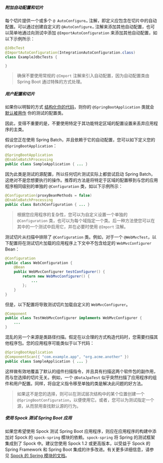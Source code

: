 ##### 附加自动配置和切片

每个切片提供一个或多个 `@ AutoConfigure…` 注解，即定义应包含在切片中的自动配置。可以通过创建自定义的 `@AutoConfigure…` 注解来添加其他自动配置，也可以简单地通过向测试中添加 `@ImportAutoConfiguration` 来添加其他自动配置，如以下示例所示：

```java
@JdbcTest
@ImportAutoConfiguration(IntegrationAutoConfiguration.class)
class ExampleJdbcTests {

}
```

> 确保不要使用常规的 `@Import` 注解来引入自动配置，因为自动配置类由 Spring Boot 通过特殊的方式处理。

##### 用户配置和切片

如果你以明智的方式 [结构化你的代码](https://docs.spring.io/spring-boot/docs/2.2.4.RELEASE/reference/htmlsingle/#using-boot-structuring-your-code)，则你的 `@SpringBootApplication` 类就会 [默认被用作](https://docs.spring.io/spring-boot/docs/2.2.4.RELEASE/reference/htmlsingle/#boot-features-testing-spring-boot-applications-detecting-config) 你的测试的配置类。

因此，变得不重要的是，不要使用特定于其功能特定区域的配置设置来丢弃应用程序的主类。

假设您正在使用 Spring Batch，并且依赖于它的自动配置，您可以如下定义您的 `@SpringBootApplication`：

```java
@SpringBootApplication
@EnableBatchProcessing
public class SampleApplication { ... }
```

因为此类是测试的源配置，所以任何切片测试实际上都尝试启动 Spring Batch，这绝对不是您想要执行的操作。推荐的方法是将特定于区域的配置移到与您的应用程序相同级别的单独的 `@Configuration` 类，如以下示例所示：

```java
@Configuration(proxyBeanMethods = false)
@EnableBatchProcessing
public class BatchConfiguration { ... }
```

> 根据您应用程序的复杂性，您可以为自定义设置一个单独的 `@Configuration` 类，也可以为每个域指定一个类。后一种方法使您可以在其中的一个测试中启用它，并在必要时使用 `@Import` 注解。

测试切片从扫描中排除了 `@Configuration` 类。例如，对于一个 `@WebMvcTest`，以下配置将在测试切片加载的应用程序上下文中不包含给定的 `WebMvcConfigurer` Bean：

```java
@Configuration
public class WebConfiguration {
    @Bean
    public WebMvcConfigurer testConfigurer() {
        return new WebMvcConfigurer() {
            ...
        };
    }
}
```

但是，以下配置将导致测试切片加载自定义的 `WebMvcConfigurer`。

```java
@Component
public class TestWebMvcConfigurer implements WebMvcConfigurer {
    ...
}
```

混乱的另一个来源是类路径扫描。假定在以合理的方式构造代码时，您需要扫描其他程序包。您的应用程序可能类似于以下代码：

```java
@SpringBootApplication
@ComponentScan({ "com.example.app", "org.acme.another" })
public class SampleApplication { ... }
```

这样做有效地覆盖了默认的组件扫描指令，并且具有扫描这两个软件包的副作用，而与您选择的切片无关。例如，一个 `@DataJpaTest` 似乎突然扫描了应用程序的组件和用户配置。同样，将自定义指令移至单独的类是解决此问题的好方法。

> 如果这不是您的选择，则可以在测试层次结构中的某个位置创建一个 `@SpringBootConfiguration`，以便使用它。或者，您可以为测试指定一个源，从而禁用查找默认源的行为。

##### 使用 Spock 测试 Spring Boot 应用

如果您希望使用 Spock 测试 Spring Boot 应用程序，则应在应用程序的构建中添加对 Spock 的 `spock-spring` 模块的依赖。`spock-spring` 将 Spring 的测试框架集成到了 Spock 中。建议您使用 Spock 1.2 或更高版本，以受益于 Spock 的 Spring Framework 和 Spring Boot 集成的许多改进。有关更多详细信息，请参见 [Spock 的 Spring 模块的文档](http://spockframework.org/spock/docs/1.2/modules.html#_spring_module)。